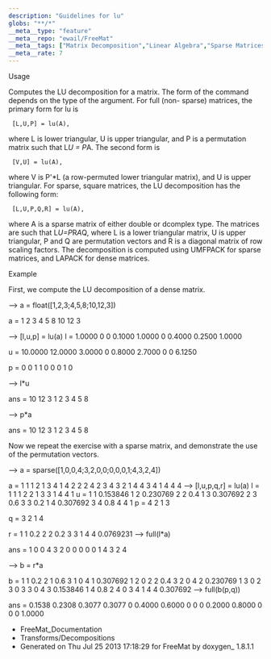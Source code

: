 ```yaml
---
description: "Guidelines for lu"
globs: "**/*"
__meta__type: "feature"
__meta__repo: "ewail/FreeMat"
__meta__tags: ["Matrix Decomposition","Linear Algebra","Sparse Matrices","Dense Matrices","Numerical Computing"]
__meta__rate: 7
---
```


 Usage

Computes the LU decomposition for a matrix. The form of the
command depends on the type of the argument. For full (non-
sparse) matrices, the primary form for lu is

     [L,U,P] = lu(A),

where L is lower triangular, U is upper triangular, and P is
a permutation matrix such that L*U = P*A. The second form is

     [V,U] = lu(A),

where V is P'*L (a row-permuted lower triangular matrix),
and U is upper triangular. For sparse, square matrices, the
LU decomposition has the following form:

     [L,U,P,Q,R] = lu(A),

where A is a sparse matrix of either double or dcomplex
type. The matrices are such that L*U=P*R*A*Q, where L is a
lower triangular matrix, U is upper triangular, P and Q are
permutation vectors and R is a diagonal matrix of row
scaling factors. The decomposition is computed using UMFPACK
for sparse matrices, and LAPACK for dense matrices.


 Example

First, we compute the LU decomposition of a dense matrix.

  --> a = float([1,2,3;4,5,8;10,12,3])

  a =
    1  2  3
    4  5  8
   10 12  3

  --> [l,u,p] = lu(a)
  l =
      1.0000         0         0
      0.1000    1.0000         0
      0.4000    0.2500    1.0000

  u =
     10.0000   12.0000    3.0000
           0    0.8000    2.7000
           0         0    6.1250

  p =
   0 0 1
   1 0 0
   0 1 0

  --> l*u

  ans =
   10 12  3
    1  2  3
    4  5  8

  --> p*a

  ans =
   10 12  3
    1  2  3
    4  5  8

Now we repeat the exercise with a sparse matrix, and
demonstrate the use of the permutation vectors.

  --> a = sparse([1,0,0,4;3,2,0,0;0,0,0,1;4,3,2,4])

  a =
   1 1 1
   2 1 3
   4 1 4
   2 2 2
   4 2 3
   4 3 2
   1 4 4
   3 4 1
   4 4 4
  --> [l,u,p,q,r] = lu(a)
  l =
   1 1 1
   2 2 1
   3 3 1
   4 4 1
  u =
   1 1 0.153846
   1 2 0.230769
   2 2 0.4
   1 3 0.307692
   2 3 0.6
   3 3 0.2
   1 4 0.307692
   3 4 0.8
   4 4 1
  p =
   4
   2
   1
   3

  q =
   3
   2
   1
   4

  r =
   1 1 0.2
   2 2 0.2
   3 3 1
   4 4 0.0769231
  --> full(l*a)

  ans =
   1 0 0 4
   3 2 0 0
   0 0 0 1
   4 3 2 4

  --> b = r*a

  b =
   1 1 0.2
   2 1 0.6
   3 1 0
   4 1 0.307692
   1 2 0
   2 2 0.4
   3 2 0
   4 2 0.230769
   1 3 0
   2 3 0
   3 3 0
   4 3 0.153846
   1 4 0.8
   2 4 0
   3 4 1
   4 4 0.307692
  --> full(b(p,q))

  ans =
      0.1538    0.2308    0.3077    0.3077
           0    0.4000    0.6000         0
           0         0    0.2000    0.8000
           0         0         0    1.0000


* FreeMat_Documentation
* Transforms/Decompositions
* Generated on Thu Jul 25 2013 17:18:29 for FreeMat by
  doxygen_ 1.8.1.1

